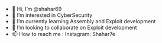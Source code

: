 - 👋 Hi, I’m @shahar69
- 👀 I’m interested in CyberSecurity
- 🌱 I’m currently learning Assembly and Exploit development
- 💞️ I’m looking to collaborate on Exploit development
- 📫 How to reach me : Instagram: Shahar7e

<!---
shahar69/shahar69 is a ✨ special ✨ repository because its `README.md` (this file) appears on your GitHub profile.
You can click the Preview link to take a look at your changes.
--->
